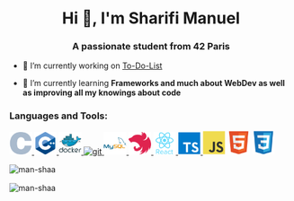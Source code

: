 <h1 align="center">Hi 👋, I'm Sharifi Manuel</h1>
<h3 align="center">A passionate student from 42 Paris</h3>

- 🔭 I’m currently working on [To-Do-List](https://github.com/Man-shaa/To-Do-List)

- 🌱 I’m currently learning **Frameworks and much about WebDev as well as improving all my knowings about code**

<h3 align="left">Languages and Tools:</h3>
<p align="left"> <a href="https://www.cprogramming.com/" target="_blank" rel="noreferrer"> <img src="https://raw.githubusercontent.com/devicons/devicon/master/icons/c/c-original.svg" alt="c" width="40" height="40"/> </a> <a href="https://www.w3schools.com/cpp/" target="_blank" rel="noreferrer"> <img src="https://raw.githubusercontent.com/devicons/devicon/master/icons/cplusplus/cplusplus-original.svg" alt="cplusplus" width="40" height="40"/> </a> <a href="https://www.docker.com/" target="_blank" rel="noreferrer"> <img src="https://raw.githubusercontent.com/devicons/devicon/master/icons/docker/docker-original-wordmark.svg" alt="docker" width="40" height="40"/> </a> <a href="https://git-scm.com/" target="_blank" rel="noreferrer"> <img src="https://www.vectorlogo.zone/logos/git-scm/git-scm-icon.svg" alt="git" width="40" height="40"/> </a> <a href="https://www.mysql.com/" target="_blank" rel="noreferrer"> <img src="https://raw.githubusercontent.com/devicons/devicon/master/icons/mysql/mysql-original-wordmark.svg" alt="mysql" width="40" height="40"/> </a> <a href="https://nestjs.com/" target="_blank" rel="noreferrer"> <img src="https://raw.githubusercontent.com/devicons/devicon/master/icons/nestjs/nestjs-original.svg" alt="nestjs" width="40" height="40"/> </a> <a href="https://reactjs.org/" target="_blank" rel="noreferrer"> <img src="https://raw.githubusercontent.com/devicons/devicon/master/icons/react/react-original-wordmark.svg" alt="react" width="40" height="40"/> </a> <a href="https://www.typescriptlang.org/" target="_blank" rel="noreferrer"> <img src="https://raw.githubusercontent.com/devicons/devicon/master/icons/typescript/typescript-original.svg" alt="typescript" width="40" height="40"/> </a> <img src="https://raw.githubusercontent.com/devicons/devicon/master/icons/javascript/javascript-original.svg" alt="js" width=40 height=42/> <img src="https://raw.githubusercontent.com/devicons/devicon/master/icons/html5/html5-original.svg" alt="html" width=40 height=42/> <img src="https://raw.githubusercontent.com/devicons/devicon/master/icons/css3/css3-original.svg" alt="css" width=40 height=42/> </p>

<p><img align="center" src="https://github-readme-stats.vercel.app/api/top-langs?username=man-shaa&show_icons=true&theme=dark&locale=en&layout=compact" alt="man-shaa" /></p>

<p><img align="center" src="https://github-readme-streak-stats.herokuapp.com/?user=man-shaa&theme=dark" alt="man-shaa" /></p>
